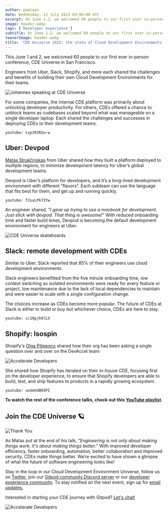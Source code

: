 ```yaml
---
author: pawlean
date: Wednesday, 12 July 2023 04:00:00 UTC
excerpt: On June 1-2, we welcomed 60 people to our first ever in-person conference, CDE Universe in San Francisco. Engineers from Uber, Slack, Shopify, and more each shared the challenges and benefits of building their own Cloud Development Environments for their teams. Here's a summary of what happened at the conference!
image: header.webp
tags: ['Developer experience']
subtitle: On June 1-2, we welcomed 60 people to our first ever in-person conference, CDE Universe in San Francisco. Engineers from Uber, Slack, Shopify, and more each shared the challenges and benefits of building their own Cloud Development Environments for their teams. Here's a summary of what happened at the conference!
teaserImage: header.webp
title: 'CDE Universe 2023: the state of Cloud Development Environments'
---
```


This June 1 and 2, we welcomed 60 people to our first ever in-person conference, CDE Universe in San Francisco.

Engineers from Uber, Slack, Shopify, and more each shared the challenges and benefits of building their own Cloud Development Environments for their teams.

![Johannes speaking at CDE Universe ](/images/blog/cde-universe-2023-recap/welcome.webp)

For some companies, the internal CDE platform was primarily about unlocking developer productivity. For others, CDEs offered a chance to unblock teams as codebases scaled beyond what was manageable on a single developer laptop. Each shared the challenges and successes in deploying CDEs to their development teams.

`youtube: Lxp393R2w-w`

## Uber: Devpod

[Matas Strukčinskas](https://www.linkedin.com/in/matas-strukcinskas/) from Uber shared how they built a platform deployed to multiple regions, to minimize development latency for Uber’s global development teams.

Devpod is Uber’s platform for developers, and it’s a long-lived development environment with different “flavors”. Each subteam can use the language that fits best for them, and get up and running quickly.

`youtube: TJsuLPk7ZYw`

An engineer shared, “_I gave up trying to use a macbook for development. Just stick with devpod. That thing is awesome!_” With reduced onboarding time and faster build times, Devpod is becoming the default development environment for engineers at Uber.

![CDE Universe skateboards](/images/blog/cde-universe-2023-recap/cde-universe-skateboards.webp)

## Slack: remote development with CDEs

Similar to Uber, Slack reported that 85% of their engineers use cloud development environments.

Slack engineers benefitted from the five minute onboarding time, low context switching as isolated environments were ready for every feature or project, low maintenance due to the lack of local dependencies to maintain and were easier to scale with a single configuration change.

The choices increase as CDEs become more popular. The future of CDEs at Slack is either to build or buy but whichever choice, CDEs are here to stay.

`youtube: cc10pjk9lLU`

## Shopify: Isospin

Shopify's [Olga Pilipenco](https://www.linkedin.com/in/olgapilipenco) shared how their org has been asking a single question over and over on the DevAccel team:

![Accelerate Developers](/images/blog/cde-universe-2023-recap/accelerate-devs.webp)

She shared how Shopify has iterated on their in-house CDE, focusing first on the developer experience, to ensure that Shopify developers are able to build, test, and ship features to products in a rapidly growing ecosystem.

`youtube: uoGmXdB65PI`

**To watch the rest of the conference talks, check out this** [**YouTube playlist**](https://www.youtube.com/watch?v=I_scE1iIU_Q&list=PL3TSF5whlprWDA0q5GshRk-yPRGJzaY3q).

## Join the CDE Universe 🪐

![Thank You](/images/blog/cde-universe-2023-recap/thank-you.webp)

As Matas put at the end of his talk, _“Engineering is not only about making things work; it's about making things better._” With improved developer efficiency, faster onboarding, automation, better collaboration and improved security, CDEs make things better. We’re excited to have shown a glimpse of what the future of software engineering looks like!

Stay in the loop in our Cloud Development Environment Universe, follow us on [Twitter](https://twitter.com/gitpod), join our [Gitpod community Discord server](https://www.gitpod.io/chat) or our [developer experience community](https://www.developerexperience.us/). To stay notified on the next event, sign up for [email updates.](https://cdeuniverse.com/notify)

Interested in starting your CDE journey with Gitpod? [Let's chat!](/contact/get-demo)

![Accelerate Developers](/images/blog/cde-universe-2023-recap/gitpodders-at-cde-universe.webp)
